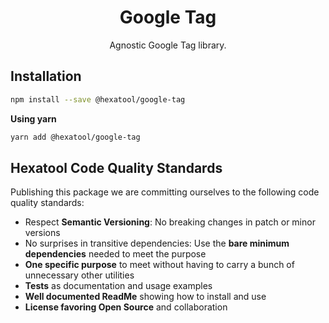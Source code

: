 <h1 align="center">
  Google Tag
</h1>

<p align="center">
  Agnostic Google Tag library.
</p>

## Installation

```bash
npm install --save @hexatool/google-tag
```

**Using yarn**

```bash
yarn add @hexatool/google-tag
```

## Hexatool Code Quality Standards

Publishing this package we are committing ourselves to the following code quality standards:

- Respect **Semantic Versioning**: No breaking changes in patch or minor versions
- No surprises in transitive dependencies: Use the **bare minimum dependencies** needed to meet the purpose
- **One specific purpose** to meet without having to carry a bunch of unnecessary other utilities
- **Tests** as documentation and usage examples
- **Well documented ReadMe** showing how to install and use
- **License favoring Open Source** and collaboration
